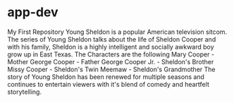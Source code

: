 # app-dev
My First Repository
 Young Sheldon is a popular American television sitcom. The series of Young Sheldon talks about the life of Sheldon Cooper and with his family, Sheldon is a highly intelligent and socially awkward boy grow up in East Texas.
The Characters are the following
Mary Cooper - Mother
George Cooper - Father
George Cooper Jr. - Sheldon's Brother
Missy Cooper - Sheldon's Twin
Meemaw - Sheldon's Grandmother 
The story of Young Sheldon has been renewed for multiple seasons and continues to entertain viewers with it's blend of comedy and heartfelt storytelling.
